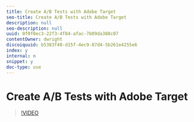 ```yaml
---
title: Create A/B Tests with Adobe Target
seo-title: Create A/B Tests with Adobe Target
description: null
seo-description: null
uuid: 0f9f0ec3-22f3-4f04-afac-7b09da388c07
contentOwner: dwright
discoiquuid: b5383f40-d15f-4ec9-87d4-5b261e4255e6
index: y
internal: n
snippet: y
doc-type: use
---
```


# Create A/B Tests with Adobe Target

>[!VIDEO](https://video.tv.adobe.com/v/17391/?quality=12)
